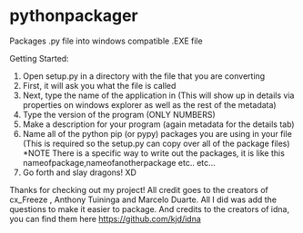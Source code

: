 # pythonpackager
Packages .py file into windows compatible .EXE file

Getting Started:
1. Open setup.py in a directory with the file that you are converting
2. First, it will ask you what the file is called
3. Next, type the name of the application in (This will show up in details via properties on windows explorer as well as the rest of the metadata)
4. Type the version of the program (ONLY NUMBERS)
5. Make a description for your program (again metadata for the details tab)
6. Name all of the python pip (or pypy) packages you are using in your file (This is required so the setup.py can copy over all of the package files) 
*NOTE There is a specific way to write out the packages, it is like this nameofpackage,nameofanotherpackage etc.. etc...
7. Go forth and slay dragons! XD

Thanks for checking out my project! 
All credit goes to the creators of cx_Freeze , Anthony Tuininga and Marcelo Duarte.
All I did was add the questions to make it easier to package. 
And credits to the creators of idna, you can find them here https://github.com/kjd/idna
